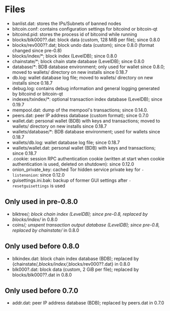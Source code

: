 Files
=====

* banlist.dat: stores the IPs/Subnets of banned nodes
* bitcoin.conf: contains configuration settings for bitcoind or bitcoin-qt
* bitcoind.pid: stores the process id of bitcoind while running
* blocks/blk000??.dat: block data (custom, 128 MiB per file); since 0.8.0
* blocks/rev000??.dat; block undo data (custom); since 0.8.0 (format changed
  since pre-0.8)
* blocks/index/*; block index (LevelDB); since 0.8.0
* chainstate/*; block chain state database (LevelDB); since 0.8.0
* database/*: BDB database environment; only used for wallet since 0.8.0; moved
  to wallets/ directory on new installs since 0.18.7
* db.log: wallet database log file; moved to wallets/ directory on new installs
  since 0.18.7
* debug.log: contains debug information and general logging generated by bitcoind
  or bitcoin-qt
* indexes/txindex/*: optional transaction index database (LevelDB); since 0.19.7
* mempool.dat: dump of the mempool's transactions; since 0.14.0.
* peers.dat: peer IP address database (custom format); since 0.7.0
* wallet.dat: personal wallet (BDB) with keys and transactions; moved to
  wallets/ directory on new installs since 0.18.7
* wallets/database/*: BDB database environment; used for wallets since 0.18.7
* wallets/db.log: wallet database log file; since 0.18.7
* wallets/wallet.dat: personal wallet (BDB) with keys and transactions; since 0.18.7
* .cookie: session RPC authentication cookie (written at start when cookie authentication
  is used, deleted on shutdown): since 0.12.0
* onion_private_key: cached Tor hidden service private key for `-listenonion`:
  since 0.12.0
* guisettings.ini.bak: backup of former GUI settings after `-resetguisettings`
  is used

Only used in pre-0.8.0
---------------------

* blktree/*; block chain index (LevelDB); since pre-0.8, replaced by blocks/index/*
  in 0.8.0
* coins/*; unspent transaction output database (LevelDB); since pre-0.8, replaced
  by chainstate/* in 0.8.0

Only used before 0.8.0
---------------------

* blkindex.dat: block chain index database (BDB); replaced by
  {chainstate/*,blocks/index/*,blocks/rev000??.dat} in 0.8.0
* blk000?.dat: block data (custom, 2 GiB per file); replaced by blocks/blk000??.dat
  in 0.8.0

Only used before 0.7.0
---------------------

* addr.dat: peer IP address database (BDB); replaced by peers.dat in 0.7.0
